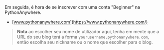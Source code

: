 Em seguida, é hora de se inscrever com uma conta "Beginner" na PythonAnywhere.

* [www.pythonanywhere.com](https://www.pythonanywhere.com/)

> **Nota** ao escolher seu nome de utilizador aqui, tenha em mente que a URL do seu blog terá a forma `yourusername.pythonanywhere.com`,
então escolha seu nickname ou o nome que escolher para o blog.

